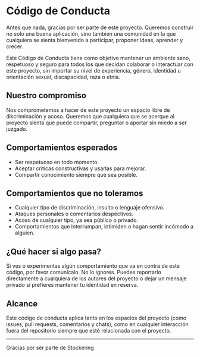 # Código de Conducta

Antes que nada, gracias por ser parte de este proyecto. Queremos construir no solo una buena aplicación, sino también una comunidad en la que cualquiera se sienta bienvenido a participar, proponer ideas, aprender y crecer.

Este Código de Conducta tiene como objetivo mantener un ambiente sano, respetuoso y seguro para todos los que decidan colaborar o interactuar con este proyecto, sin importar su nivel de experiencia, género, identidad u orientación sexual, discapacidad, raza o etnia.

## Nuestro compromiso

Nos comprometemos a hacer de este proyecto un espacio libre de discriminación y acoso. Queremos que cualquiera que se acerque al proyecto sienta que puede compartir, preguntar o aportar sin miedo a ser juzgado.

## Comportamientos esperados

- Ser respetuoso en todo momento.
- Aceptar críticas constructivas y usarlas para mejorar.
- Compartir conocimiento siempre que sea posible.

## Comportamientos que no toleramos

- Cualquier tipo de discriminación, insulto o lenguaje ofensivo.
- Ataques personales o comentarios despectivos.
- Acoso de cualquier tipo, ya sea público o privado.
- Comportamientos que interrumpan, intimiden o hagan sentir incómodo a alguien.

## ¿Qué hacer si algo pasa?

Si ves o experimentas algún comportamiento que va en contra de este código, por favor comunícalo. No lo ignores. Puedes reportarlo directamente a cualquiera de los autores del proyecto o dejar un mensaje privado si prefieres mantener tu identidad en reserva.


## Alcance

Este código de conducta aplica tanto en los espacios del proyecto (como issues, pull requests, comentarios y chats), como en cualquier interacción fuera del repositorio siempre que esté relacionada con el proyecto.

---



Gracias por ser parte de Stockering 